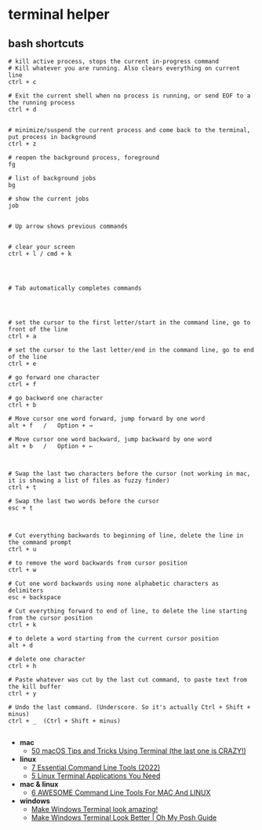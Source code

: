 # terminal helper


## bash shortcuts


```
# kill active process, stops the current in-progress command
# Kill whatever you are running. Also clears everything on current line
ctrl + c

# Exit the current shell when no process is running, or send EOF to a the running process
ctrl + d


# minimize/suspend the current process and come back to the terminal, put process in background
ctrl + z

# reopen the background process, foreground
fg

# list of background jobs
bg

# show the current jobs
job


# Up arrow shows previous commands


# clear your screen
ctrl + l / cmd + k




# Tab automatically completes commands




# set the cursor to the first letter/start in the command line, go to front of the line
ctrl + a

# set the cursor to the last letter/end in the command line, go to end of the line
ctrl + e

# go forward one character
ctrl + f

# go backword one character
ctrl + b 

# Move cursor one word forward, jump forward by one word
alt + f   /   Option + →

# Move cursor one word backward, jump backward by one word
alt + b   /   Option + ←



# Swap the last two characters before the cursor (not working in mac, it is showing a list of files as fuzzy finder)
ctrl + t

# Swap the last two words before the cursor
esc + t



# Cut everything backwards to beginning of line, delete the line in the command prompt
ctrl + u

# to remove the word backwards from cursor position
ctrl + w

# Cut one word backwards using none alphabetic characters as delimiters
esc + backspace

# Cut everything forward to end of line, to delete the line starting from the cursor position
ctrl + k 

# to delete a word starting from the current cursor position
alt + d

# delete one character
ctrl + h

# Paste whatever was cut by the last cut command, to paste text from the kill buffer
ctrl + y

# Undo the last command. (Underscore. So it's actually Ctrl + Shift + minus)
ctrl + _  (Ctrl + Shift + minus)


```







- **mac**
  - [50 macOS Tips and Tricks Using Terminal (the last one is CRAZY!)](https://www.youtube.com/watch?v=qOrlYzqXPa8)
- **linux**
  - [7 Essential Command Line Tools (2022)](https://www.youtube.com/watch?v=2OHrTQVlRMg)
  - [5 Linux Terminal Applications You Need](https://www.youtube.com/watch?v=E8Ww39z_28A)
- **mac & linux**
  - [6 AWESOME Command Line Tools For MAC And LINUX](https://www.youtube.com/watch?v=szehPBOwqlI)
- **windows**
  - [Make Windows Terminal look amazing!](https://www.youtube.com/watch?v=AK2JE2YsKto)
  - [Make Windows Terminal Look Better | Oh My Posh Guide](https://www.youtube.com/watch?v=-G6GbXGo4wo)
